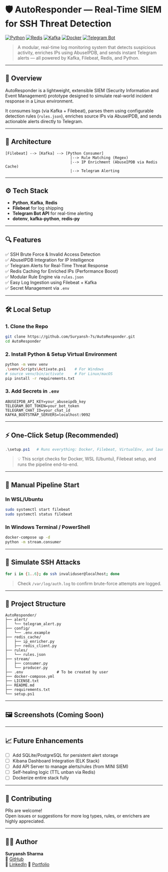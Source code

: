# 🛡️ AutoResponder — Real-Time SIEM for SSH Threat Detection

[![Python](https://img.shields.io/badge/Python-3.10%2B-blue?logo=python)](https://www.python.org/)
[![Redis](https://img.shields.io/badge/Redis-7.0+-red?logo=redis)](https://hub.docker.com/_/redis)
[![Kafka](https://img.shields.io/badge/Kafka-2.8+-black?logo=apachekafka)](https://kafka.apache.org/)
[![Docker](https://img.shields.io/badge/Dockerized-yes-blue?logo=docker)](https://www.docker.com/)
[![Telegram Bot](https://img.shields.io/badge/Alerts-Telegram-blue?logo=telegram)](https://core.telegram.org/bots/api)

> A modular, real-time log monitoring system that detects suspicious activity, enriches IPs using AbuseIPDB, and sends instant Telegram alerts — all powered by Kafka, Filebeat, Redis, and Python.

---

## 📌 Overview

AutoResponder is a lightweight, extensible SIEM (Security Information and Event Management) prototype designed to simulate real-world incident response in a Linux environment.

It consumes logs (via Kafka + Filebeat), parses them using configurable detection rules (`rules.json`), enriches source IPs via AbuseIPDB, and sends actionable alerts directly to Telegram.

---

## 🚀 Architecture

```
[Filebeat] --> [Kafka] --> [Python Consumer]
                             |--> Rule Matching (Regex)
                             |--> IP Enrichment (AbuseIPDB via Redis Cache)
                             |--> Telegram Alerting
```

---

## ⚙️ Tech Stack

- **Python**, **Kafka**, **Redis**
- **Filebeat** for log shipping
- **Telegram Bot API** for real-time alerting
- **dotenv**, **kafka-python**, **redis-py**

---

## 🔍 Features

✅ SSH Brute Force & Invalid Access Detection  
✅ AbuseIPDB Integration for IP Intelligence  
✅ Telegram Alerts for Real-Time Threat Response  
✅ Redis Caching for Enriched IPs (Performance Boost)  
✅ Modular Rule Engine via `rules.json`  
✅ Easy Log Ingestion using Filebeat + Kafka  
✅ Secret Management via `.env`  

---

## 🛠️ Local Setup

### 1. Clone the Repo

```bash
git clone https://github.com/Suryansh-7s/AutoResponder.git
cd AutoResponder
```

### 2. Install Python & Setup Virtual Environment

```bash
python -m venv venv
.\venv\Scripts\Activate.ps1    # For Windows
# source venv/bin/activate     # For Linux/macOS
pip install -r requirements.txt
```

### 3. Add Secrets in `.env`

```env
ABUSEIPDB_API_KEY=your_abuseipdb_key
TELEGRAM_BOT_TOKEN=your_bot_token
TELEGRAM_CHAT_ID=your_chat_id
KAFKA_BOOTSTRAP_SERVERS=localhost:9092
```

---

## ⚡ One-Click Setup (Recommended)

```ps1
.\setup.ps1   # Runs everything: Docker, Filebeat, VirtualEnv, and launches consumer
```

> 💡 This script checks for Docker, WSL (Ubuntu), Filebeat setup, and runs the pipeline end-to-end.

---

## 🔄 Manual Pipeline Start

### In WSL/Ubuntu

```bash
sudo systemctl start filebeat
sudo systemctl status filebeat
```

### In Windows Terminal / PowerShell

```bash
docker-compose up -d
python -m stream.consumer
```

---

## 🧪 Simulate SSH Attacks

```bash
for i in {1..6}; do ssh invaliduser@localhost; done
```

> Check `/var/log/auth.log` to confirm brute-force attempts are logged.

---

## 📁 Project Structure

```
AutoResponder/
├── alert/
│   └── telegram_alert.py
├── config/
│   └── .env.example
├── redis_cache/
│   ├── ip_enricher.py
│   ├── redis_client.py
├── rules/
│   └── rules.json
├── stream/
│   ├── consumer.py
│   └── producer.py
├── .env               # To be created by user
├── docker-compose.yml
├── LICENSE.txt
├── README.md
├── requirements.txt
└── setup.ps1
```

---

## 🖼️ Screenshots (Coming Soon)

---

## 📈 Future Enhancements

- [ ] Add SQLite/PostgreSQL for persistent alert storage
- [ ] Kibana Dashboard Integration (ELK Stack)
- [ ] Add API Server to manage alerts/rules (from MINI SIEM)
- [ ] Self-healing logic (TTL unban via Redis)
- [ ] Dockerize entire stack fully

---

## 🤝 Contributing

PRs are welcome!  
Open issues or suggestions for more log types, rules, or enrichers are highly appreciated.

---

## 👨‍💻 Author

**Suryansh Sharma**  
🚀 [GitHub](https://github.com/Suryansh-7s)  
💼 [LinkedIn](https://www.linkedin.com/in/suryansh-sharmaseven/)
🔮 [Portfolio](https://suryansh-sharma-portfolio.vercel.app/)
